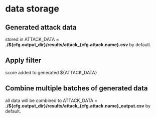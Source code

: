 # data storage

## Generated attack data
stored in ATTACK_DATA = **./${cfg.output_dir}/results/attack_{cfg.attack.name}.csv** by default. <br>

## Apply filter 
score added to generated ${ATTACK_DATA}

## Combine multiple batches of generated data
all data will be combined to ATTACK_DATA = **./${cfg.output_dir}/results/attack_{cfg.attack.name}_output.csv** by default. <br>


